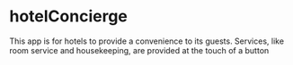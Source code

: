 # hotelConcierge

This app is for hotels to provide a convenience to its guests. Services, like room service and housekeeping, are provided 
at the touch of a button

